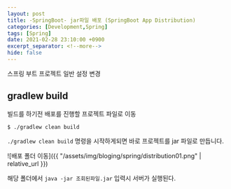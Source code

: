 ```yaml
---
layout: post
title: -SpringBoot- jar파일 배포 (SpringBoot App Distribution)
categories: [Development,Spring]
tags: [Spring]
date: 2021-02-28 23:10:00 +0900
excerpt_separator: <!--more-->
hide: false
---
```

 스프링 부트 프로젝트 일반 설정 변경
<!--more-->  
## gradlew build  

빌드를 하기전 배포를 진행할 프로젝트 파일로 이동
```terminal
$ ./gradlew clean build

```
`./gradlew clean build` 명령을 시작하게되면 바로 프로젝트를 jar 파일로 만듭니다.  

![배포 폴더 이동]({{ "/assets/img/bloging/spring/distribution01.png" | relative_url }})   

해당 폴더에서 `java -jar 조회된파일.jar` 입력시 서버가 실행된다.
